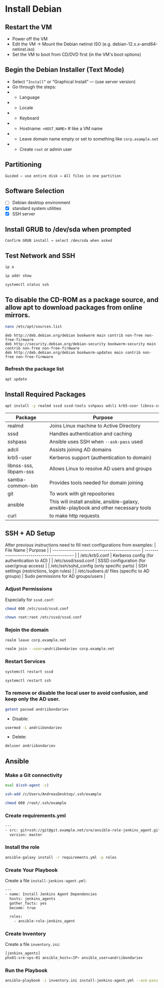 # Install Debian

## Restart the VM
- Power off the VM
- Edit the VM → Mount the Debian netinst ISO (e.g. debian-12.x.x-amd64-netinst.iso)
- Set the VM to boot from CD/DVD first (in the VM's boot options)

## Begin the Debian Installer (Text Mode)
- Select `“Install”` or “Graphical Install” — (use server version)
- Go through the steps:
- - Language
- - Locale
- - Keyboard
- - Hostname: `<HOST_NAME>` # like a VM name
- - Leave domain name empty or set to something like `corp.example.net`
- - Create `root` or admin user

## Partitioning
`Guided – use entire disk → All files in one partition`

## Software Selection
- [ ] Debian desktop environment
- [x] standard system utilities
- [x] SSH server

## Install GRUB to /dev/sda when prompted
`Confirm GRUB install → select /dev/sda when asked`

## Test Network and SSH
```bash
ip a
```
```bash
ip addr show
```
```bash
systemctl status ssh
```

## To disable the CD-ROM as a package source, and allow apt to download packages from online mirrors.
```bash
nano /etc/apt/sources.list
```
```plaintext
deb http://deb.debian.org/debian bookworm main contrib non-free non-free-firmware
deb http://security.debian.org/debian-security bookworm-security main contrib non-free non-free-firmware
deb http://deb.debian.org/debian bookworm-updates main contrib non-free non-free-firmware
```
### Refresh the package list
```bash
apt update
```
## Install Required Packages
```bash
apt install -y realmd sssd sssd-tools sshpass adcli krb5-user libnss-sss libpam-sss samba-common-bin packagekit git ansible curl
```
|Package | Purpose|
| ------ | ------ |
|realmd | Joins Linux machine to Active Directory|
|sssd | Handles authentication and caching|
|sshpass | Ansible uses SSH when `--ask-pass` used|
|adcli | Assists joining AD domains|
|krb5-user | Kerberos support (authentication to domain)|
|libnss-sss, libpam-sss | Allows Linux to resolve AD users and groups|
|samba-common-bin | Provides tools needed for domain joining |
|git | To work with git repositories|
|ansible | This will install ansible, ansible-galaxy, ansible-playbook and other necessary tools|
|curl | to make http requests|

## SSH + AD Setup
After previous instructions need to fill next configurations from examples:
| File Name                                     | Purpose                                    |
| --------------------------------------------- | ------------------------------------------ |
| /etc/krb5.conf                                | Kerberos config (for authentication to AD) | 
| /etc/sssd/sssd.conf                           | SSSD configuration (for user/group access) | 
| /etc/ssh/sshd_config (only specific parts)    | SSH settings (restrictions, login rules)   | 
| /etc/sudoers.d/ files (specific to AD groups) | Sudo permissions for AD groups/users       |

### Adjust Permissions
Especially for `sssd.conf`:
```bash
chmod 600 /etc/sssd/sssd.conf
```
```bash
chown root:root /etc/sssd/sssd.conf
```

### Rejoin the domain
```bash
realm leave corp.example.net
```
```bash
realm join --user=andriibondariev corp.example.net
```

### Restart Services
```bash
systemctl restart sssd
```
```bash
systemctl restart ssh
```

### To remove or disable the local user to avoid confusion, and keep only the AD user.
```bash
getent passwd andriibondariev
```
- Disable:
```bash
usermod -L andriibondariev
```
- Delete:
```bash
deluser andriibondariev
```

## Ansible
### Make a Git connectivity
```bash
eval $(ssh-agent -s)
```
```bash
ssh-add /c/Users/AndreasDesktop/.ssh/example
```
```bash
chmod 600 /root/.ssh/example
```
### Create requirements.yml
```bash
---
- src: git+ssh://git@git.example.net/sre/ansible-role-jenkins_agent.git
  version: master
```
### Install the role
```bash
ansible-galaxy install -r requirements.yml -p roles
```
### Create Your Playbook
Create a file `install-jenkins-agent.yml`:
```bash
---
- name: Install Jenkins Agent Dependencies
  hosts: jenkins_agents
  gather_facts: yes
  become: true

  roles:
    - ansible-role-jenkins_agent
```
### Create Inventory
Create a file `inventory.ini`:
```bash
[jenkins_agents]
phx01-sre-sps-01 ansible_host=<IP> ansible_user=andriibondariev
```
### Run the Playbook
```bash
ansible-playbook -i inventory.ini install-jenkins-agent.yml --ask-pass
```
```bash

```
```bash

```
